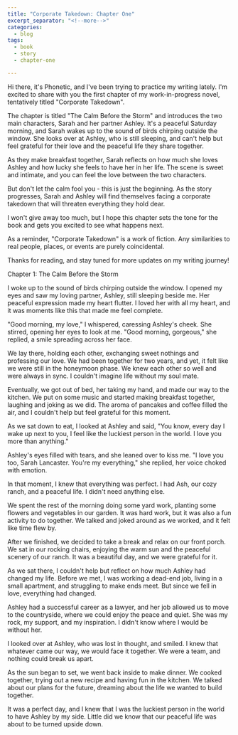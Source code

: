 ```yaml
---
title: "Corporate Takedown: Chapter One"
excerpt_separator: "<!--more-->"
categories:
  - blog
tags:
  - book
  - story
  - chapter-one

---
```

Hi there, it's Phonetic, and I've been trying to practice my writing lately. I'm excited to share with you the first chapter of my work-in-progress novel, tentatively titled "Corporate Takedown".

The chapter is titled "The Calm Before the Storm" and introduces the two main characters, Sarah and her partner Ashley. It's a peaceful Saturday morning, and Sarah wakes up to the sound of birds chirping outside the window. She looks over at Ashley, who is still sleeping, and can't help but feel grateful for their love and the peaceful life they share together.

As they make breakfast together, Sarah reflects on how much she loves Ashley and how lucky she feels to have her in her life. The scene is sweet and intimate, and you can feel the love between the two characters.

But don't let the calm fool you - this is just the beginning. As the story progresses, Sarah and Ashley will find themselves facing a corporate takedown that will threaten everything they hold dear.

I won't give away too much, but I hope this chapter sets the tone for the book and gets you excited to see what happens next.

As a reminder, "Corporate Takedown" is a work of fiction. Any similarities to real people, places, or events are purely coincidental.

Thanks for reading, and stay tuned for more updates on my writing journey!

Chapter 1: The Calm Before the Storm

I woke up to the sound of birds chirping outside the window. I opened my eyes and saw my loving partner, Ashley, still sleeping beside me. Her peaceful expression made my heart flutter. I loved her with all my heart, and it was moments like this that made me feel complete.

"Good morning, my love," I whispered, caressing Ashley's cheek. She stirred, opening her eyes to look at me. "Good morning, gorgeous," she replied, a smile spreading across her face.

We lay there, holding each other, exchanging sweet nothings and professing our love. We had been together for two years, and yet, it felt like we were still in the honeymoon phase. We knew each other so well and were always in sync. I couldn't imagine life without my soul mate.

Eventually, we got out of bed, her taking my hand, and made our way to the kitchen. We put on some music and started making breakfast together, laughing and joking as we did. The aroma of pancakes and coffee filled the air, and I couldn't help but feel grateful for this moment.

As we sat down to eat, I looked at Ashley and said, "You know, every day I wake up next to you, I feel like the luckiest person in the world. I love you more than anything."

Ashley's eyes filled with tears, and she leaned over to kiss me. "I love you too, Sarah Lancaster. You're my everything," she replied, her voice choked with emotion.

In that moment, I knew that everything was perfect. I had Ash, our cozy ranch, and a peaceful life. I didn't need anything else.

We spent the rest of the morning doing some yard work, planting some flowers and vegetables in our garden. It was hard work, but it was also a fun activity to do together. We talked and joked around as we worked, and it felt like time flew by.

After we finished, we decided to take a break and relax on our front porch. We sat in our rocking chairs, enjoying the warm sun and the peaceful scenery of our ranch. It was a beautiful day, and we were grateful for it.

As we sat there, I couldn't help but reflect on how much Ashley had changed my life. Before we met, I was working a dead-end job, living in a small apartment, and struggling to make ends meet. But since we fell in love, everything had changed.

Ashley had a successful career as a lawyer, and her job allowed us to move to the countryside, where we could enjoy the peace and quiet. She was my rock, my support, and my inspiration. I didn't know where I would be without her.

I looked over at Ashley, who was lost in thought, and smiled. I knew that whatever came our way, we would face it together. We were a team, and nothing could break us apart.

As the sun began to set, we went back inside to make dinner. We cooked together, trying out a new recipe and having fun in the kitchen. We talked about our plans for the future, dreaming about the life we wanted to build together.

It was a perfect day, and I knew that I was the luckiest person in the world to have Ashley by my side. Little did we know that our peaceful life was about to be turned upside down.

